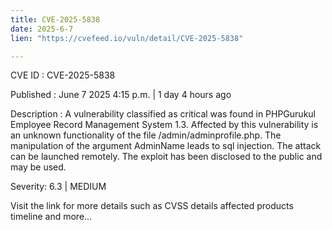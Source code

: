```yaml
---
title: CVE-2025-5838
date: 2025-6-7
lien: "https://cvefeed.io/vuln/detail/CVE-2025-5838"

---
```


CVE ID : CVE-2025-5838

Published :  June 7
2025
4:15 p.m. | 1 day
4 hours ago

Description : A vulnerability classified as critical was found in PHPGurukul Employee Record Management System 1.3. Affected by this vulnerability is an unknown functionality of the file /admin/adminprofile.php. The manipulation of the argument AdminName leads to sql injection. The attack can be launched remotely. The exploit has been disclosed to the public and may be used.

Severity: 6.3 | MEDIUM

Visit the link for more details
such as CVSS details
affected products
timeline
and more...
